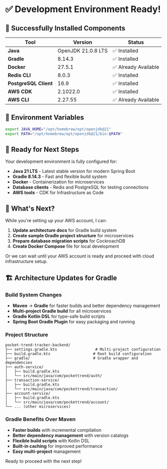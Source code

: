# ✅ Development Environment Ready!

## 🎯 Successfully Installed Components

| Tool | Version | Status |
|------|---------|--------|
| **Java** | OpenJDK 21.0.8 LTS | ✅ Installed |
| **Gradle** | 8.14.3 | ✅ Installed |
| **Docker** | 27.5.1 | ✅ Already Available |
| **Redis CLI** | 8.0.3 | ✅ Installed |
| **PostgreSQL Client** | 16.9 | ✅ Installed |
| **AWS CDK** | 2.1022.0 | ✅ Installed |
| **AWS CLI** | 2.27.55 | ✅ Already Available |

## 🔧 Environment Variables
```bash
export JAVA_HOME="/opt/homebrew/opt/openjdk@21"
export PATH="/opt/homebrew/opt/openjdk@21/bin:$PATH"
```

## 🚀 Ready for Next Steps

Your development environment is fully configured for:
- **Java 21 LTS** - Latest stable version for modern Spring Boot
- **Gradle 8.14.3** - Fast and flexible build system
- **Docker** - Containerization for microservices
- **Database clients** - Redis and PostgreSQL for testing connections
- **AWS tools** - CDK for Infrastructure as Code

## 📝 What's Next?

While you're setting up your AWS account, I can:

1. **Update architecture docs** for Gradle build system
2. **Create sample Gradle project structure** for microservices
3. **Prepare database migration scripts** for CockroachDB
4. **Create Docker Compose** file for local development

Or we can wait until your AWS account is ready and proceed with cloud infrastructure setup.

## 🏗️ Architecture Updates for Gradle

### Build System Changes
- **Maven** → **Gradle** for faster builds and better dependency management
- **Multi-project Gradle build** for all microservices
- **Gradle Kotlin DSL** for type-safe build scripts
- **Spring Boot Gradle Plugin** for easy packaging and running

### Project Structure
```
pocket-trend-tracker-backend/
├── settings.gradle.kts                 # Multi-project configuration
├── build.gradle.kts                   # Root build configuration
├── gradle/                            # Gradle wrapper and dependencies
├── auth-service/
│   ├── build.gradle.kts
│   └── src/main/java/com/pockettrend/auth/
├── transaction-service/
│   ├── build.gradle.kts
│   └── src/main/java/com/pockettrend/transaction/
├── account-service/
│   ├── build.gradle.kts
│   └── src/main/java/com/pockettrend/account/
└── ... (other microservices)
```

### Gradle Benefits Over Maven
- **Faster builds** with incremental compilation
- **Better dependency management** with version catalogs
- **Flexible build scripts** with Kotlin DSL
- **Built-in caching** for improved performance
- **Easy multi-project** management

Ready to proceed with the next step!